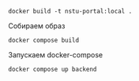 ```docker
docker build -t nstu-portal:local .
```

Собираем образ 
```docker
docker compose build
```

Запускаем docker-compose

```docker
docker compose up backend
```
